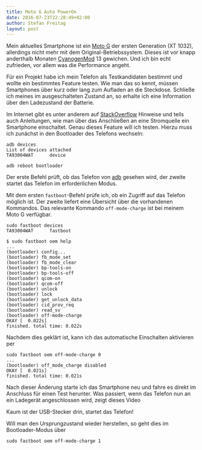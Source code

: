 ```yaml
---
title: Moto G Auto PowerOn
date: 2016-07-23T22:28:49+02:00
author: Stefan Freitag
layout: post
---
```


Mein aktuelles Smartphone ist ein [Moto
G](https://de.wikipedia.org/wiki/Motorola_Moto_G) der ersten Generation (XT
1032), allerdings nicht mehr mit dem Original-Betriebssystem. Dieses ist vor
knapp anderthalb Monaten
[CyanogenMod](http://web.archive.org/web/20160831091147/http://wiki.cyanogenmod.org:80/w/Main_Page)
13 gewichen. Und ich bin echt zufrieden, vor allem was die Performance angeht.

Für ein Projekt habe ich mein Telefon als Testkandidaten bestimmt und wollte ein
bestimmtes Feature testen. Wie man das so kennt, müssen Smartphones über kurz
oder lang zum Aufladen an die Steckdose. Schließe ich meines im ausgeschalteten
Zustand an, so erhalte ich eine Information über den Ladezustand der Batterie.

Im Internet gibt es unter anderem auf [StackOverflow](http://stackoverflow.com/)
Hinweise und teils auch Anleitungen, wie man über das Anschließen an eine
Stromquelle ein Smartphone einschaltet. Genau dieses Feature will ich testen.
Hierzu muss ich zunächst in den Bootloader des Telefons wechseln:

```shell
adb devices
List of devices attached
TA93004WAT      device

adb reboot bootloader
```

Der erste Befehl prüft, ob das Telefon von
[adb](https://developer.android.com/studio/command-line/adb.html) gesehen wird,
der zweite startet das Telefon im erforderlichen Modus.

Mit dem ersten `fastboot`-Befehl prüfe ich, ob ein Zugriff auf das Telefon
möglich ist. Der zweite liefert eine Übersicht über die vorhandenen
Kommandos. Das relevante Kommando `off-mode-charge` ist bei meinem Moto G
verfügbar.

```shell
sudo fastboot devices
TA93004WAT      fastboot

$ sudo fastboot oem help
...
(bootloader) config...
(bootloader) fb_mode_set
(bootloader) fb_mode_clear
(bootloader) bp-tools-on
(bootloader) bp-tools-off
(bootloader) qcom-on
(bootloader) qcom-off
(bootloader) unlock
(bootloader) lock
(bootloader) get_unlock_data
(bootloader) cid_prov_req
(bootloader) read_sv
(bootloader) off-mode-charge
OKAY [  0.022s]
finished. total time: 0.022s
```

Nachdem dies geklärt ist, kann ich das automatische Einschalten aktivieren per

```shell
sudo fastboot oem off-mode-charge 0
...
(bootloader) off_mode_charge disabled
OKAY [  0.021s]
finished. total time: 0.021s
```

Nach dieser Änderung starte ich das Smartphone neu und fahre es direkt im
Anschluss für einen Test herunter. Was passiert, wenn das Telefon nun an ein
Ladegerät angeschlossen wird, zeigt dieses Video

Kaum ist der USB-Stecker drin, startet das Telefon!

Will man den Ursprungzustand wieder herstellen, so geht dies im Bootloader-Modus
über

```shell
sudo fastboot oem off-mode-charge 1
```
